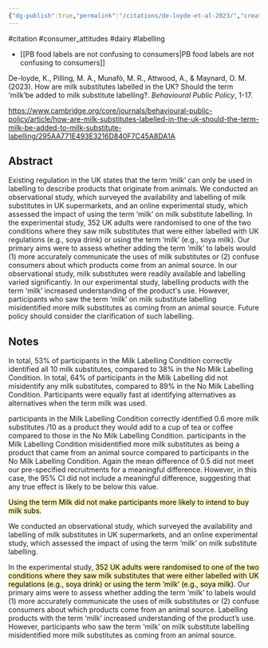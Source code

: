```yaml
---
{"dg-publish":true,"permalink":"/citations/de-loyde-et-al-2023/","created":"2024-01-12T13:41:23.000+00:00","updated":"2025-09-28T23:40:34.397+01:00"}
---
```


#citation #consumer_attitudes #dairy #labelling 

- [[PB food labels are not confusing to consumers\|PB food labels are not confusing to consumers]]

De-loyde, K., Pilling, M. A., Munafò, M. R., Attwood, A., & Maynard, O. M. (2023). How are milk substitutes labelled in the UK? Should the term ‘milk’be added to milk substitute labelling?. _Behavioural Public Policy_, 1-17.

https://www.cambridge.org/core/journals/behavioural-public-policy/article/how-are-milk-substitutes-labelled-in-the-uk-should-the-term-milk-be-added-to-milk-substitute-labelling/295AA771E493E3216D840F7C45A8DA1A

## Abstract
Existing regulation in the UK states that the term ‘milk’ can only be used in labelling to describe products that originate from animals. We conducted an observational study, which surveyed the availability and labelling of milk substitutes in UK supermarkets, and an online experimental study, which assessed the impact of using the term ‘milk’ on milk substitute labelling. In the experimental study, 352 UK adults were randomised to one of the two conditions where they saw milk substitutes that were either labelled with UK regulations (e.g., soya drink) or using the term ‘milk’ (e.g., soya milk). Our primary aims were to assess whether adding the term ‘milk’ to labels would (1) more accurately communicate the uses of milk substitutes or (2) confuse consumers about which products come from an animal source. In our observational study, milk substitutes were readily available and labelling varied significantly. In our experimental study, labelling products with the term ‘milk’ increased understanding of the product's use. However, participants who saw the term ‘milk’ on milk substitute labelling misidentified more milk substitutes as coming from an animal source. Future policy should consider the clarification of such labelling.
## Notes
In total, 53% of participants in the Milk Labelling Condition correctly identified all 10 milk substitutes, compared to 38% in the No Milk Labelling Condition. In total, 64% of participants in the Milk Labelling did not misidentify any milk substitutes, compared to 89% in the No Milk Labelling Condition. Participants were equally fast at identifying alternatives as alternatives when the term milk was used.

participants in the Milk Labelling Condition correctly identified 0.6 more milk substitutes /10 as a product they would add to a cup of tea or coffee compared to those in the No Milk Labelling Condition. participants in the Milk Labelling Condition misidentified more milk substitutes as being a product that came from an animal source compared to participants in the No Milk Labelling Condition. Again the mean difference of 0.5 did not meet our pre-specified recruitments for a meaningful difference. However, in this case, the 95% CI did not include a meaningful difference, suggesting that any true effect is likely to be below this value.

<mark style="background: #FFF3A3A6;">Using the term Milk did not make participants more likely to intend to buy milk subs.</mark>

We conducted an observational study, which surveyed the availability and labelling of milk substitutes in UK supermarkets, and an online experimental study, which assessed the impact of using the term ‘milk’ on milk substitute labelling. 

In the experimental study, <mark style="background: #FFF3A3A6;">352 UK adults were randomised to one of the two conditions where they saw milk substitutes that were either labelled with UK regulations (e.g., soya drink) or using the term ‘milk’ (e.g., soya milk)</mark>. Our primary aims were to assess whether adding the term ‘milk’ to labels would (1) more accurately communicate the uses of milk substitutes or (2) confuse consumers about which products come from an animal source. Labelling products with the term ‘milk’ increased understanding of the product’s use. However, participants who saw the term ‘milk’ on milk substitute labelling misidentified more milk substitutes as coming from an animal source.
